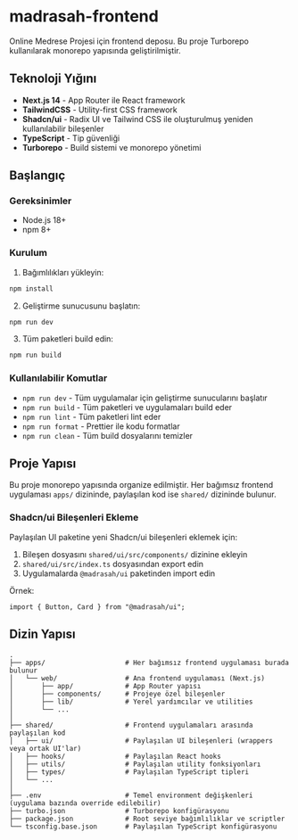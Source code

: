 # madrasah-frontend

Online Medrese Projesi için frontend deposu. Bu proje Turborepo kullanılarak monorepo yapısında geliştirilmiştir.

## Teknoloji Yığını

- **Next.js 14** - App Router ile React framework
- **TailwindCSS** - Utility-first CSS framework
- **Shadcn/ui** - Radix UI ve Tailwind CSS ile oluşturulmuş yeniden kullanılabilir bileşenler
- **TypeScript** - Tip güvenliği
- **Turborepo** - Build sistemi ve monorepo yönetimi

## Başlangıç

### Gereksinimler

- Node.js 18+
- npm 8+

### Kurulum

1. Bağımlılıkları yükleyin:

```bash
npm install
```

2. Geliştirme sunucusunu başlatın:

```bash
npm run dev
```

3. Tüm paketleri build edin:

```bash
npm run build
```

### Kullanılabilir Komutlar

- `npm run dev` - Tüm uygulamalar için geliştirme sunucularını başlatır
- `npm run build` - Tüm paketleri ve uygulamaları build eder
- `npm run lint` - Tüm paketleri lint eder
- `npm run format` - Prettier ile kodu formatlar
- `npm run clean` - Tüm build dosyalarını temizler

## Proje Yapısı

Bu proje monorepo yapısında organize edilmiştir. Her bağımsız frontend uygulaması `apps/` dizininde, paylaşılan kod ise `shared/` dizininde bulunur.

### Shadcn/ui Bileşenleri Ekleme

Paylaşılan UI paketine yeni Shadcn/ui bileşenleri eklemek için:

1. Bileşen dosyasını `shared/ui/src/components/` dizinine ekleyin
2. `shared/ui/src/index.ts` dosyasından export edin
3. Uygulamalarda `@madrasah/ui` paketinden import edin

Örnek:

```tsx
import { Button, Card } from "@madrasah/ui";
```

## Dizin Yapısı

```
.
├── apps/                    # Her bağımsız frontend uygulaması burada bulunur
│   └── web/                 # Ana frontend uygulaması (Next.js)
│       ├── app/             # App Router yapısı
│       ├── components/      # Projeye özel bileşenler
│       ├── lib/             # Yerel yardımcılar ve utilities
│       └── ...
│
├── shared/                  # Frontend uygulamaları arasında paylaşılan kod
│   ├── ui/                  # Paylaşılan UI bileşenleri (wrappers veya ortak UI'lar)
│   ├── hooks/               # Paylaşılan React hooks
│   ├── utils/               # Paylaşılan utility fonksiyonları
│   ├── types/               # Paylaşılan TypeScript tipleri
│   └── ...
│
├── .env                     # Temel environment değişkenleri (uygulama bazında override edilebilir)
├── turbo.json               # Turborepo konfigürasyonu
├── package.json             # Root seviye bağımlılıklar ve scriptler
└── tsconfig.base.json       # Paylaşılan TypeScript konfigürasyonu
```

